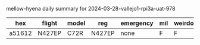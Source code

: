 mellow-hyena daily summary for 2024-03-28-vallejo1-rpi3a-uat-978

|hex|flight|model|reg|emergency|mil|weirdo|
|--|--|--|--|--|--|--|
|a51612|N427EP|C72R|N427EP|none|F|F|
